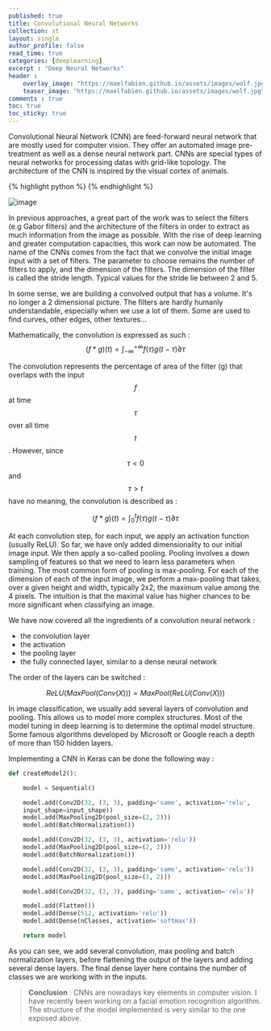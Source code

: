 ```yaml
---
published: true
title: Convolutional Neural Networks
collection: st
layout: single
author_profile: false
read_time: true
categories: [deeplearning]
excerpt : "Deep Neural Networks"
header :
    overlay_image: "https://maelfabien.github.io/assets/images/wolf.jpg"
    teaser_image: "https://maelfabien.github.io/assets/images/wolf.jpg"
comments : true
toc: true
toc_sticky: true
---
```


Convolutional Neural Network (CNN) are feed-forward neural network that are mostly used for computer vision. They offer an automated image pre-treatment as well as a dense neural network part. CNNs are special types of neural networks for processing datas with grid-like topology. The architecture of the CNN is inspired by the visual cortex of animals.

{% highlight python %}
{% endhighlight %}

<script type="text/javascript" async
    src="https://cdn.mathjax.org/mathjax/latest/MathJax.js?config=TeX-MML-AM_CHTML">
</script>

![image](https://maelfabien.github.io/images/CNN.png)

In previous approaches, a great part of the work was to select the filters (e.g Gabor filters) and the architecture of the filters in order to extract as much information from the image as possible. With the rise of deep learning and greater computation capacities, this work can now be automated. The name of the CNNs comes from the fact that we convolve the initial image input with a set of filters. The parameter to choose remains the number of filters to apply, and the dimension of the filters. The dimension of the filter is called the stride length. Typical values for the stride lie between 2 and 5.

In some sense, we are building a convolved output that has a volume. It's no longer a 2 dimensional picture. The filters are hardly humanly understandable, especially when we use a lot of them. Some are used to find curves, other edges, other textures... 

Mathematically, the convolution is expressed as such :
$$ (f * g)(t) = \int_{-\infty}^{+\infty} f(\tau)g(t-\tau) \partial \tau $$

The convolution represents the percentage of area of the filter \(g\) that overlaps with the input $$ f $$ at time $$ \tau $$ over all time $$ t $$ . However, since $$ \tau < 0 $$ and $$ \tau > t $$ have no meaning, the convolution is described as :

$$ (f * g)(t) = \int_{0}^{t} f(\tau)g(t-\tau) \partial \tau $$

At each convolution step, for each input, we apply an activation function (usually ReLU). So far, we have only added dimensionality to our initial image input. We then apply a so-called pooling. Pooling involves a down sampling of features so that we need to learn less parameters when training. The most common form of pooling is max-pooling. For each of the dimension of each of the input image, we perform a max-pooling that takes, over a given height and width, typically 2x2, the maximum value among the 4 pixels. The intuition is that the maximal value has higher chances to be more significant when classifying an image. 

We have now covered all the ingredients of a convolution neural network :
- the convolution layer
- the activation
- the pooling layer
- the fully connected layer, similar to a dense neural network

The order of the layers can be switched :

$$ ReLU(MaxPool(Conv(X))) = MaxPool(ReLU(Conv(X))) $$

In image classification, we usually add several layers of convolution and pooling. This allows us to model more complex structures. Most of the model tuning in deep learning is to determine the optimal model structure. Some famous algorithms developed by Microsoft or Google reach a depth of more than 150 hidden layers. 

Implementing a CNN in Keras can be done the following way :
```python
def createModel2():

    model = Sequential() 

    model.add(Conv2D(32, (3, 3), padding='same', activation='relu', 
    input_shape=input_shape))
    model.add(MaxPooling2D(pool_size=(2, 2)))
    model.add(BatchNormalization())

    model.add(Conv2D(32, (3, 3), activation='relu'))
    model.add(MaxPooling2D(pool_size=(2, 2)))
    model.add(BatchNormalization())

    model.add(Conv2D(32, (3, 3), padding='same', activation='relu'))
    model.add(MaxPooling2D(pool_size=(2, 2)))

    model.add(Conv2D(32, (3, 3), padding='same', activation='relu'))

    model.add(Flatten())
    model.add(Dense(512, activation='relu'))
    model.add(Dense(nClasses, activation='softmax'))

    return model
```

As you can see, we add several convolution, max pooling and batch normalization layers, before flattening the output of the layers and adding several dense layers. The final dense layer here contains the number of classes we are working with in the inputs.

> **Conclusion** : CNNs are nowadays key elements in computer vision. I have recently been working on a facial emotion recognition algorithm. The structure of the model implemented is very similar to the one exposed above.
